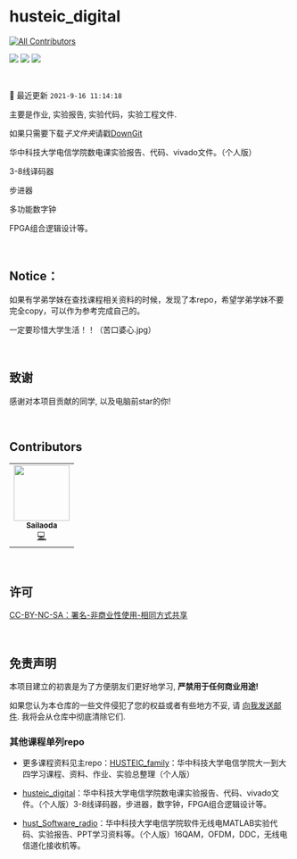 # husteic_digital


<!-- ALL-CONTRIBUTORS-BADGE:START - Do not remove or modify this section -->
[![All Contributors](https://cdn.jsdelivr.net/gh/sailaoda/sai_img//img/3/all_contributors-1-orange.svg)](#contributors-)
<!-- ALL-CONTRIBUTORS-BADGE:END -->

[![](https://img.shields.io/github/repo-size/sailaoda/husteic_digital.svg)](https://img.shields.io/github/repo-size/sailaoda/husteic_digital.svg) 
[![](https://img.shields.io/github/stars/sailaoda/husteic_digital.svg)](https://img.shields.io/github/stars/sailaoda/husteic_digital.svg) 
[![](https://cdn.jsdelivr.net/gh/sailaoda/sai_img//img/3/husteic_digital.svg)](https://img.shields.io/github/forks/sailaoda/husteic_digital.svg)

&nbsp;

:notebook_with_decorative_cover: 最近更新 `2021-9-16 11:14:18`

主要是作业, 实验报告, 实验代码，实验工程文件.

如果只需要下载*子文件夹*请戳[DownGit](https://yehonal.github.io/DownGit/#/home)

华中科技大学电信学院数电课实验报告、代码、vivado文件。（个人版）

3-8线译码器

步进器

多功能数字钟

FPGA组合逻辑设计等。



&nbsp;
## Notice：

如果有学弟学妹在查找课程相关资料的时候，发现了本repo，希望学弟学妹不要完全copy，可以作为参考完成自己的。

一定要珍惜大学生活！！（苦口婆心.jpg）


&nbsp;

## 致谢

感谢对本项目贡献的同学, 以及电脑前star的你!

&nbsp;

## Contributors

<!-- ALL-CONTRIBUTORS-LIST:START - Do not remove or modify this section -->
<!-- prettier-ignore-start -->
<!-- markdownlint-disable -->

<table>
  <tr>
    <td align="center"><a href="http://hackerwu.cn"><img src="https://cdn.jsdelivr.net/gh/sailaoda/sai_img//img/3/1.jpg" width="100px;" alt=""/><br /><sub><b>Sailaoda</b></sub></a><br /><a href="https://github.com/sailaoda/HUSTEIC_family/commits?author=sailaoda" title="Code">💻</a></td>

  </tr>
</table>

<!-- markdownlint-restore -->
<!-- prettier-ignore-end -->

<!-- ALL-CONTRIBUTORS-LIST:END -->

&nbsp;

## 许可

[CC-BY-NC-SA：署名-非商业性使用-相同方式共享](https://creativecommons.org/licenses/by-nc-sa/4.0/deed.zh)

&nbsp;

## 免责声明

本项目建立的初衷是为了方便朋友们更好地学习, **严禁用于任何商业用途!**

如果您认为本仓库的一些文件侵犯了您的权益或者有些地方不妥, 请 [向我发送邮件](mailto:sailaoda1@gmail.com). 我将会从仓库中彻底清除它们.



### 其他课程单列repo

- 更多课程资料见主repo：[HUSTEIC_family](https://github.com/sailaoda/HUSTEIC_family.git)：华中科技大学电信学院大一到大四学习课程、资料、作业、实验总整理（个人版）

- [husteic_digital](https://github.com/sailaoda/husteic_digital.git)：华中科技大学电信学院数电课实验报告、代码、vivado文件。（个人版）3-8线译码器，步进器，数字钟，FPGA组合逻辑设计等。

- [hust_Software_radio](https://github.com/sailaoda/hust_Software_radio.git)：华中科技大学电信学院软件无线电MATLAB实验代码、实验报告、PPT学习资料等。（个人版）16QAM，OFDM，DDC，无线电信道化接收机等。



